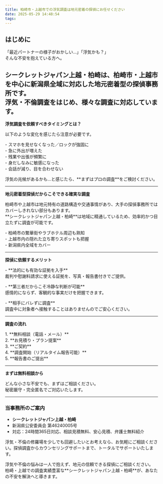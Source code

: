 ```yaml
---
title: 柏崎市・上越市での浮気調査は地元密着の探偵にお任せください
date: 2025-05-29 14:48:54
tags:
---
```


## **はじめに**

「最近パートナーの様子がおかしい…」「浮気かも？」    
そんな不安を抱えている方へ。

シークレットジャパン上越・柏崎は、柏崎市・上越市を中心に新潟県全域に対応した地元密着型の探偵事務所です。    
浮気・不倫調査をはじめ、様々な調査に対応しています。
---

**浮気調査を依頼すべきタイミングとは？**

以下のような変化を感じたら注意が必要です。

\- スマホを見せなくなった／ロックが強固に  
\- 急に外出が増えた  
\- 残業や出張が頻繁に  
\- 身だしなみに敏感になった  
\- 会話が減り、目を合わせない

浮気の兆候があるかも…と感じたら、\*\*まずはプロの調査\*\*をご検討ください。

---

**地元密着型探偵だからこそできる確実な調査**

柏崎市や上越市は地元特有の道路構造や交通事情があり、大手の探偵事務所ではカバーしきれない部分もあります。    
\*\*シークレットジャパン上越・柏崎\*\*は地域に精通しているため、効率的かつ目立たずに調査が可能です。

\- 柏崎市の繁華街やラブホテル周辺も熟知  
\- 上越市内の隠れた立ち寄りスポットも把握  
\- 新潟県内全域をカバー

---

**探偵に依頼するメリット**

\- \*\*法的にも有効な証拠を入手\*\*    
裁判や慰謝料請求に使える証拠を、写真・報告書付きでご提供。

\- \*\*第三者だからこそ冷静な判断が可能\*\*    
感情的にならず、客観的な事実だけを把握できます。

\- \*\*相手にバレずに調査\*\*    
調査中に対象者へ接触することはありませんのでご安心ください。

---

**調査の流れ**

1\. \*\*無料相談（電話・メール）\*\*    
2\. \*\*お見積り・プラン提案\*\*    
3\. \*\*ご契約\*\*    
4\. \*\*調査開始（リアルタイム報告可能）\*\*    
5\. \*\*報告書のご提出\*\*

---

**まずは無料相談から**

どんな小さな不安でも、まずはご相談ください。    
秘密厳守・完全匿名でご対応いたします。

---

### **当事務所のご案内**

* **シークレットジャパン上越・柏崎**
* 新潟県公安委員会 第46240005号
* 対応：24時間365日対応、相談見積無料、安心見積、弁護士無料紹介

浮気・不倫の修羅場を少しでも回避したいとお考えなら、お気軽にご相談ください。探偵調査からカウンセリングサポートまで、トータルでサポートいたします。

浮気や不倫の悩みは一人で抱えず、地元の信頼できる探偵にご相談ください。    
柏崎・上越での調査実績豊富な\*\*シークレットジャパン上越・柏崎\*\*が、あなたの不安を解決へと導きます。

